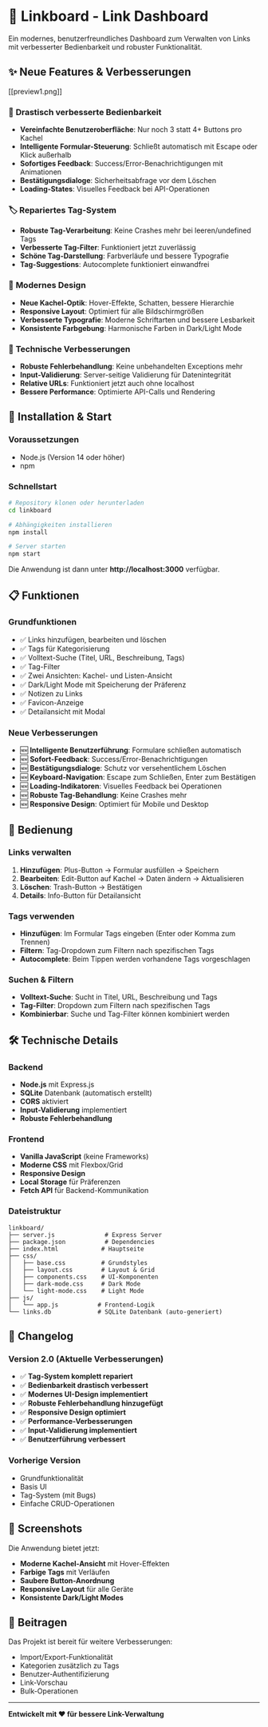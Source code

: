 # 🔗 Linkboard - Link Dashboard

Ein modernes, benutzerfreundliches Dashboard zum Verwalten von Links mit verbesserter Bedienbarkeit und robuster Funktionalität.

## ✨ Neue Features & Verbesserungen

[[preview1.png]]

### 🎯 **Drastisch verbesserte Bedienbarkeit**
- **Vereinfachte Benutzeroberfläche**: Nur noch 3 statt 4+ Buttons pro Kachel
- **Intelligente Formular-Steuerung**: Schließt automatisch mit Escape oder Klick außerhalb
- **Sofortiges Feedback**: Success/Error-Benachrichtigungen mit Animationen
- **Bestätigungsdialoge**: Sicherheitsabfrage vor dem Löschen
- **Loading-States**: Visuelles Feedback bei API-Operationen

### 🏷️ **Repariertes Tag-System**
- **Robuste Tag-Verarbeitung**: Keine Crashes mehr bei leeren/undefined Tags
- **Verbesserte Tag-Filter**: Funktioniert jetzt zuverlässig
- **Schöne Tag-Darstellung**: Farbverläufe und bessere Typografie
- **Tag-Suggestions**: Autocomplete funktioniert einwandfrei

### 🎨 **Modernes Design**
- **Neue Kachel-Optik**: Hover-Effekte, Schatten, bessere Hierarchie
- **Responsive Layout**: Optimiert für alle Bildschirmgrößen
- **Verbesserte Typografie**: Moderne Schriftarten und bessere Lesbarkeit
- **Konsistente Farbgebung**: Harmonische Farben in Dark/Light Mode

### 🔧 **Technische Verbesserungen**
- **Robuste Fehlerbehandlung**: Keine unbehandelten Exceptions mehr
- **Input-Validierung**: Server-seitige Validierung für Datenintegrität
- **Relative URLs**: Funktioniert jetzt auch ohne localhost
- **Bessere Performance**: Optimierte API-Calls und Rendering

## 🚀 Installation & Start

### Voraussetzungen
- Node.js (Version 14 oder höher)
- npm

### Schnellstart
```bash
# Repository klonen oder herunterladen
cd linkboard

# Abhängigkeiten installieren
npm install

# Server starten
npm start
```

Die Anwendung ist dann unter **http://localhost:3000** verfügbar.

## 📋 Funktionen

### Grundfunktionen
- ✅ Links hinzufügen, bearbeiten und löschen
- ✅ Tags für Kategorisierung
- ✅ Volltext-Suche (Titel, URL, Beschreibung, Tags)
- ✅ Tag-Filter
- ✅ Zwei Ansichten: Kachel- und Listen-Ansicht
- ✅ Dark/Light Mode mit Speicherung der Präferenz
- ✅ Notizen zu Links
- ✅ Favicon-Anzeige
- ✅ Detailansicht mit Modal

### Neue Verbesserungen
- 🆕 **Intelligente Benutzerführung**: Formulare schließen automatisch
- 🆕 **Sofort-Feedback**: Success/Error-Benachrichtigungen
- 🆕 **Bestätigungsdialoge**: Schutz vor versehentlichem Löschen
- 🆕 **Keyboard-Navigation**: Escape zum Schließen, Enter zum Bestätigen
- 🆕 **Loading-Indikatoren**: Visuelles Feedback bei Operationen
- 🆕 **Robuste Tag-Behandlung**: Keine Crashes mehr
- 🆕 **Responsive Design**: Optimiert für Mobile und Desktop

## 🎯 Bedienung

### Links verwalten
1. **Hinzufügen**: Plus-Button → Formular ausfüllen → Speichern
2. **Bearbeiten**: Edit-Button auf Kachel → Daten ändern → Aktualisieren
3. **Löschen**: Trash-Button → Bestätigen
4. **Details**: Info-Button für Detailansicht

### Tags verwenden
- **Hinzufügen**: Im Formular Tags eingeben (Enter oder Komma zum Trennen)
- **Filtern**: Tag-Dropdown zum Filtern nach spezifischen Tags
- **Autocomplete**: Beim Tippen werden vorhandene Tags vorgeschlagen

### Suchen & Filtern
- **Volltext-Suche**: Sucht in Titel, URL, Beschreibung und Tags
- **Tag-Filter**: Dropdown zum Filtern nach spezifischen Tags
- **Kombinierbar**: Suche und Tag-Filter können kombiniert werden

## 🛠️ Technische Details

### Backend
- **Node.js** mit Express.js
- **SQLite** Datenbank (automatisch erstellt)
- **CORS** aktiviert
- **Input-Validierung** implementiert
- **Robuste Fehlerbehandlung**

### Frontend
- **Vanilla JavaScript** (keine Frameworks)
- **Moderne CSS** mit Flexbox/Grid
- **Responsive Design**
- **Local Storage** für Präferenzen
- **Fetch API** für Backend-Kommunikation

### Dateistruktur
```
linkboard/
├── server.js              # Express Server
├── package.json           # Dependencies
├── index.html            # Hauptseite
├── css/
│   ├── base.css          # Grundstyles
│   ├── layout.css        # Layout & Grid
│   ├── components.css    # UI-Komponenten
│   ├── dark-mode.css     # Dark Mode
│   └── light-mode.css    # Light Mode
├── js/
│   └── app.js           # Frontend-Logik
└── links.db             # SQLite Datenbank (auto-generiert)
```

## 🔄 Changelog

### Version 2.0 (Aktuelle Verbesserungen)
- ✅ **Tag-System komplett repariert**
- ✅ **Bedienbarkeit drastisch verbessert**
- ✅ **Modernes UI-Design implementiert**
- ✅ **Robuste Fehlerbehandlung hinzugefügt**
- ✅ **Responsive Design optimiert**
- ✅ **Performance-Verbesserungen**
- ✅ **Input-Validierung implementiert**
- ✅ **Benutzerführung verbessert**

### Vorherige Version
- Grundfunktionalität
- Basis UI
- Tag-System (mit Bugs)
- Einfache CRUD-Operationen

## 🎨 Screenshots

Die Anwendung bietet jetzt:
- **Moderne Kachel-Ansicht** mit Hover-Effekten
- **Farbige Tags** mit Verläufen
- **Saubere Button-Anordnung**
- **Responsive Layout** für alle Geräte
- **Konsistente Dark/Light Modes**

## 🤝 Beitragen

Das Projekt ist bereit für weitere Verbesserungen:
- Import/Export-Funktionalität
- Kategorien zusätzlich zu Tags
- Benutzer-Authentifizierung
- Link-Vorschau
- Bulk-Operationen

---

**Entwickelt mit ❤️ für bessere Link-Verwaltung**
